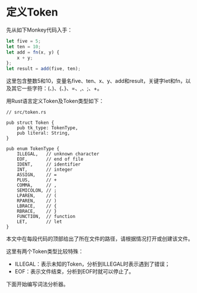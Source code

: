 # 定义Token

先从如下Monkey代码入手：
```js
let five = 5; 
let ten = 10;
let add = fn(x, y) { 
    x + y;
};
let result = add(five, ten);
```

这里包含整数5和10，变量名five、ten、x、y、add和result，关键字let和fn，以及其它一些字符：(、)、{、}、=、,、;、+。

用Rust语言定义Token及Token类型如下：
```rust,noplaypen
// src/token.rs

pub struct Token {
    pub tk_type: TokenType,
    pub literal: String,
}

pub enum TokenType {
    ILLEGAL,   // unknown character
    EOF,       // end of file
    IDENT,     // identifier
    INT,       // integer
    ASSIGN,    // =
    PLUS,      // +
    COMMA,     // ,
    SEMICOLON, // ;
    LPAREN,    // (
    RPAREN,    // )
    LBRACE,    // {
    RBRACE,    // }
    FUNCTION,  // function
    LET,       // let
}
```
本文中在每段代码的顶部给出了所在文件的路径，请根据情况打开或创建该文件。

这里有两个Token类型比较特殊：
- ILLEGAL：表示未知的Token，分析到ILLEGAL时表示遇到了错误；
- EOF：表示文件结束，分析到EOF时就可以停止了。

下面开始编写词法分析器。